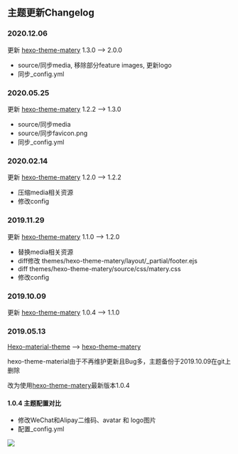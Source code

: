 ## 主题更新Changelog

### 2020.12.06
更新 [hexo-theme-matery](https://github.com/blinkfox/hexo-theme-matery/) 1.3.0 --> 2.0.0
- source/同步media, 移除部分feature images, 更新logo
- 同步_config.yml

### 2020.05.25
更新 [hexo-theme-matery](https://github.com/blinkfox/hexo-theme-matery/) 1.2.2 --> 1.3.0
- source/同步media
- source/同步favicon.png
- 同步_config.yml

### 2020.02.14
更新 [hexo-theme-matery](https://github.com/blinkfox/hexo-theme-matery/) 1.2.0 --> 1.2.2
- 压缩media相关资源
- 修改config

### 2019.11.29
更新 [hexo-theme-matery](https://github.com/blinkfox/hexo-theme-matery/) 1.1.0 --> 1.2.0
- 替换media相关资源
- diff修改 themes/hexo-theme-matery/layout/_partial/footer.ejs
- diff themes/hexo-theme-matery/source/css/matery.css
- 修改config

### 2019.10.09
更新 [hexo-theme-matery](https://github.com/blinkfox/hexo-theme-matery/) 1.0.4 --> 1.1.0


### 2019.05.13
[Hexo-material-theme](https://github.com/viosey/hexo-theme-material) --> [hexo-theme-matery](https://github.com/blinkfox/hexo-theme-matery/)

hexo-theme-material由于不再维护更新且Bug多，主题备份于2019.10.09在git上删除

改为使用[hexo-theme-matery](https://github.com/blinkfox/hexo-theme-matery/)最新版本1.0.4

#### 1.0.4 主题配置对比
- 修改WeChat和Alipay二维码、avatar 和 logo图片
- 配置_config.yml

![](https://blog-1251678165.cos.ap-chengdu.myqcloud.com/2019-10-09-023217.png)

